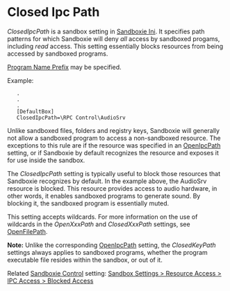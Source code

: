 # Closed Ipc Path

_ClosedIpcPath_ is a sandbox setting in [Sandboxie Ini](SandboxieIni.md). It specifies path patterns for which Sandboxie will deny _all_ access by sandboxed progams, including _read_ access. This setting essentially blocks resources from being accessed by sandboxed programs.

[Program Name Prefix](ProgramNamePrefix.md) may be specified.

Example:

```
   .
   .
   .
   [DefaultBox]
   ClosedIpcPath=\RPC Control\AudioSrv
```

Unlike sandboxed files, folders and registry keys, Sandboxie will generally not allow a sandboxed program to access a non-sandboxed resource. The exceptions to this rule are if the resource was specified in an [OpenIpcPath](OpenIpcPath.md) setting, or if Sandboxie by default recognizes the resource and exposes it for use inside the sandbox.

The _ClosedIpcPath_ setting is typically useful to block those resources that Sandboxie recognizes by default. In the example above, the AudioSrv resource is blocked. This resource provides access to audio hardware, in other words, it enables sandboxed programs to generate sound. By blocking it, the sandboxed program is essentially muted.

This setting accepts wildcards. For more information on the use of wildcards in the _OpenXxxPath_ and _ClosedXxxPath_ settings, see [OpenFilePath](OpenFilePath.md).

**Note:** Unlike the corresponding [OpenIpcPath](OpenIpcPath.md) setting, the _ClosedKeyPath_ settings always applies to sandboxed programs, whether the program executable file resides within the sandbox, or out of it.

Related [Sandboxie Control](SP_SBControl.md) setting: [Sandbox Settings > Resource Access > IPC Access > Blocked Access](ResourceAccessSettings.md#ipc-access--blocked-access)
